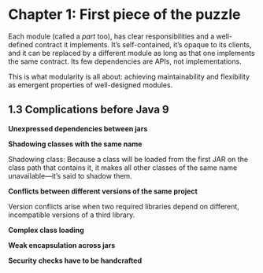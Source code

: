 # Chapter 1: First piece of the puzzle

Each module (called a *part* too), has clear responsibilities and a well-defined contract it implements. It’s self-contained, it’s opaque to its clients, and it can be replaced by a different module as long as that one implements the same contract. Its few dependencies are APIs, not implementations.

This is what modularity is all about: achieving maintainability and flexibility as emergent properties of well-designed modules.

## 1.3	Complications before Java 9

**Unexpressed dependencies between jars**

**Shadowing classes with the same name**

Shadowing class: Because a class will be loaded from the first JAR on the class path that contains it, it makes all other classes of the same name unavailable—it’s said to shadow them.

**Conflicts between different versions of the same project**

Version conflicts arise when two required libraries depend on different, incompatible versions of a third library.

**Complex class loading**

**Weak encapsulation across jars**

**Security checks have to be handcrafted**
